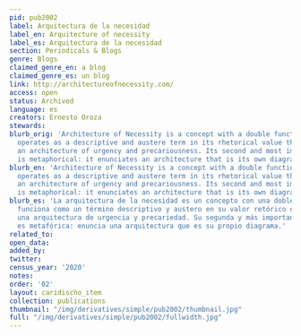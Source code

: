 ```yaml
---
pid: pub2002
label: Arquitectura de la necesidad
label_en: Arquitecture of necessity
label_es: Arquitectura de la necesidad
section: Periodicals & Blogs
genre: Blogs
claimed_genre_en: a blog
claimed_genre_es: un blog
link: http://architectureofnecessity.com/
access: open
status: Archived
language: es
creators: Ernesto Oroza
stewards:
blurb_orig: 'Architecture of Necessity is a concept with a double function. It initially
  operates as a descriptive and austere term in its rhetorical value that points to
  an architecture of urgency and precariousness. Its second and most important function
  is metaphorical: it enunciates an architecture that is its own diagram.'
blurb_en: 'Architecture of Necessity is a concept with a double function. It initially
  operates as a descriptive and austere term in its rhetorical value that points to
  an architecture of urgency and precariousness. Its second and most important function
  is metaphorical: it enunciates an architecture that is its own diagram.'
blurb_es: 'La arquitectura de la necesidad es un concepto con una doble función. Inicialmente
  funciona como un término descriptivo y austero en su valor retórico que apunta a
  una arquitectura de urgencia y precariedad. Su segunda y más importante función
  es metafórica: enuncia una arquitectura que es su propio diagrama.'
related_to:
open_data:
added_by:
twitter:
census_year: '2020'
notes:
order: '02'
layout: caridischo_item
collection: publications
thumbnail: "/img/derivatives/simple/pub2002/thumbnail.jpg"
full: "/img/derivatives/simple/pub2002/fullwidth.jpg"
---
```

